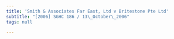 ```yaml
---
title: 'Smith & Associates Far East, Ltd v Britestone Pte Ltd'
subtitle: "[2006] SGHC 186 / 13\_October\_2006"
tags: null

---
```


